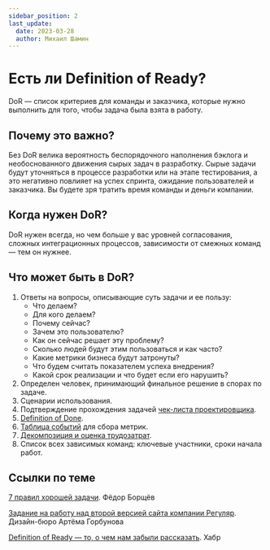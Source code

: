 ```yaml
---
sidebar_position: 2
last_update:
  date: 2023-03-28
  author: Михаил Шамин
---
```

# Есть ли Definition of Ready?
DoR — список критериев для команды и заказчика, которые нужно выполнить для того, чтобы задача была взята в работу.

## Почему это важно?
Без DoR велика вероятность беспорядочного наполнения бэклога и необоснованного движения сырых задач в разработку. Сырые задачи будут уточняться в процессе разработки или на этапе тестирования, а это негативно повлияет на успех спринта, ожидание пользователей и заказчика. Вы будете зря тратить время команды и деньги компании.

## Когда нужен DoR?
DoR нужен всегда, но чем больше у вас уровней согласования, сложных интеграционных процессов, зависимости от смежных команд — тем  он нужнее.

## Что может быть в DoR?
1. Ответы на вопросы, описывающие суть задачи и ее пользу:
   - Что делаем?
   - Для кого делаем?
   - Почему сейчас?
   - Зачем это пользователю?
   - Как он сейчас решает эту проблему?
   - Сколько людей будут этим пользоваться и как часто?
   - Какие метрики бизнеса будут затронуты?
   - Что будем считать показателем успеха внедрения?
   - Какой срок реализации и что будет если его нарушить?
2. Определен человек, принимающий финальное решение в спорах по задаче.
3. Сценарии использования.
4. Подтверждение прохождения задачей [чек-листа проектировщика](../design/checklist.md).
5. [Definition of Done](./dod.md).
6. [Таблица событий](./logs.md) для сбора метрик.
7. [Декомпозиция и оценка трудозатрат](./estimate.md).
8. Список всех зависимых команд: ключевые участники, сроки начала работ.


## Ссылки по теме
[7 правил хорошей задачи](https://www.notion.so/f213/2fbe0af2687a4cbe8ce3289b18ef4e10). Фёдор Борщёв

[Задание на работу над второй версией сайта компании Регуляр](https://docs.google.com/document/d/1QzLrrzc1C3ZyFQA67cuba0RVcm2NT5FduaV9qCw-E10/edit?usp=sharing). Дизайн-бюро Артёма Горбунова

[Definition of Ready — то, о чем нам забыли рассказать](https://habr.com/ru/post/417101/). Хабр